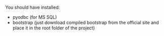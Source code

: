 You should have installed:
* pyodbc (for MS SQL)
* bootstrap (just download compiled bootstrap from the official site and place it in the root folder of the project)
